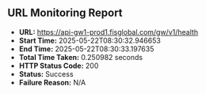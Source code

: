 ## URL Monitoring Report

- **URL:** https://api-gw1-prod1.fisglobal.com/gw/v1/health
- **Start Time:** 2025-05-22T08:30:32.946653
- **End Time:** 2025-05-22T08:30:33.197635
- **Total Time Taken:** 0.250982 seconds
- **HTTP Status Code:** 200
- **Status:** Success
- **Failure Reason:** N/A
